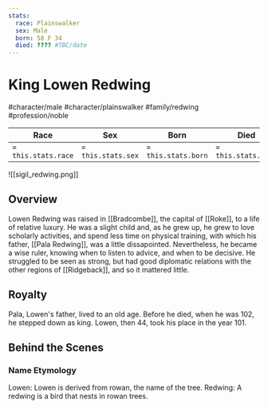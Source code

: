 ```yaml
---
stats:
  race: Plainswalker
  sex: Male
  born: 58 F 34
  died: ???? #TBC/date 
---
```


# King Lowen Redwing
#character/male #character/plainswalker #family/redwing #profession/noble

Race | Sex | Born | Died
-----|-----|------|-----
`= this.stats.race` | `= this.stats.sex` | `= this.stats.born` | `= this.stats.died`

![[sigil_redwing.png]]

## Overview
Lowen Redwing was raised in [[Bradcombe]], the capital of [[Roke]], to a life of relative luxury. He was a slight child and, as he grew up, he grew to love scholarly activities, and spend less time on physical training, with which his father, [[Pala Redwing]], was a little dissapointed. Nevertheless, he became a wise ruler, knowing when to listen to advice, and when to be decisive. He struggled to be seen as strong, but had good diplomatic relations with the other regions of [[Ridgeback]], and so it mattered little.

## Royalty
Pala, Lowen's father, lived to an old age. Before he died, when he was 102, he stepped down as king. Lowen, then 44, took his place in the year 101.

## Behind the Scenes
### Name Etymology
Lowen: Lowen is derived from rowan, the name of the tree.
Redwing: A redwing is a bird that nests in rowan trees.